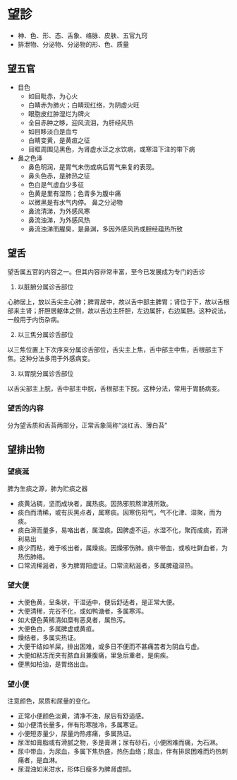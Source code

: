 # 望診

- 神、色、形、态、舌象、络脉、皮肤、五官九窍
- 排泄物、分泌物、分泌物的形、色、质量

## 望五官
- 目色
  - 如目毗赤，为心火
  - 白睛赤为肺火；白睛现红络，为阴虚火旺
  - 眼胞皮红肿湿烂为牌火
  - 全目赤肿之眵，迎风流泪，为肝经风热
  - 如目眵淡白是血亏
  - 白睛变黄，是黄疸之征
  - 目眶周围见黑色，为肾虚水泛之水饮病，或寒湿下注的带下病
- 鼻之色泽
  - 鼻色明润，是胃气未伤或病后胃气来复的表现。
  - 鼻头色赤，是肺热之征
  - 色白是气虚血少多征
  - 色黄是里有湿热；色青多为腹中痛
  - 以微黑是有水气内停。
鼻之分泌物
  - 鼻流清涕，为外感风寒
  - 鼻流浊涕，为外感风热
  - 鼻流浊涕而腥臭，是鼻渊，多因外感风热或胆经蕴热所致


## 望舌
望舌属五官的内容之一。但其内容非常丰富，至今已发展成为专门的舌诊

1. 以脏腑分属诊舌部位

心肺居上，放以舌尖主心肺；脾胃居中，故以舌中部主脾胃；肾位于下，故以舌根部来主肾；肝胆居躯体之侧，故以舌边主肝胆，左边属肝，右边属胆。这种说法，一般用于内伤杂病。

2. 以三焦分属诊舌部位

以三焦位置上下次序来分属诊舌部位，舌尖主上焦，舌中部主中焦，舌根部主下焦。这种分法多用于外感病变。

3. 以胃脘分属诊舌部位

以舌尖部主上脘，舌中部主中脘，舌根部主下脘。这种分法，常用于胃肠病变。

### 望舌的内容
分为望舌质和舌苔两部分，正常舌象简称“淡红舌、薄白苔”


## 望排出物

### 望痰涎
脾为生痰之源，肺为贮痰之器
- 痰黄沾稠，坚而成块者，属热痰。因热邪煎熬津液所致。
- 痰白而清稀，或有灰黑点者，属寒痰。因寒伤阳气，气不化津、湿聚，而为痰。
- 痰白滑而量多，易咯出者，属湿痰。因脾虚不运，水湿不化，聚而成痰，而滑利易出
- 痰少而粘，难于咳出者，属燥痰。因燥邪伤肺。痰中带血，或咳吐鲜血者，为热伤肺络。
- 口常流稀涎者，多为脾胃阳虚证。口常流粘涎者，多属脾蕴湿热。

### 望大便
- 大便色黄，呈条状，干湿适中，便后舒适者，是正常大便。
- 大便清稀，完谷不化，或如鸭溏者，多属寒泻。
- 如大便色黄稀清如糜有恶臭者，属热泻。
- 大便色白，多属脾虚或黄疸。
- 燥结者，多属实热证。
- 大便干结如羊屎，排出困难，或多日不便而不甚痛苦者为阴血亏虚。
- 大便如粘冻而夹有脓血且兼腹痛，里急后重者，是痢疾。
- 便黑如柏油，是胃络出血。

### 望小便
注意颜色，尿质和尿量的变化。
- 正常小便颜色淡黄，清净不浊，尿后有舒适感。
- 如小便清长量多，伴有形寒肢冷，多属寒证。
- 小便短赤量少，尿量灼热疼痛，多属热证。
- 尿浑如膏脂或有滑腻之物，多是膏淋；尿有砂石，小便困难而痛，为石淋。
- 尿中带血，为尿血，多属下焦热盛，热伤血络；尿血，伴有排尿困难而灼热刺痛者，是血淋。
- 尿混浊如米泔水，形体日瘦多为脾肾虚损。

